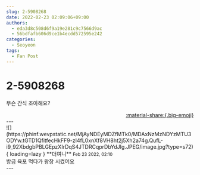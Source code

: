 ```yaml
---
slug: 2-5908268
date: 2022-02-23 02:09:06+09:00
authors:
  - eda3d8c508d6f9a19e281c9c7566d9ac
  - 56bdfafb606d9ce1b4ecdd572595e242
categories:
  - Seoyeon
tags:
  - Fan Post
---
```


# 2-5908268

<div class="post-container" markdown="1">
<div class="content-container md-sidebar__scrollwrap" markdown="1">

무슨 간식 조아해요?

</div>
</div>

<div style="text-align: right;" markdown="1">
<a href="https://weverse.io/fromis9/fanpost/2-5908268" style="text-align: right;">:material-share:{.big-emoji}</a>
</div>
---

<div class="comments-container md-sidebar__scrollwrap" markdown="1">
<div class="comment" markdown="1">
<div class='id-container' markdown="1">
![](https://phinf.wevpstatic.net/MjAyNDEyMDZfMTk0/MDAxNzMzNDYzMTU3ODYw.tGTD1QfitfecHkFF9-zI4fL0xnXf8VH8ht2j5Xh2a74g.QufL-i9_92XbdgbPBLGEpzXIrDqS4JTDRCqprDbYdJIg.JPEG/image.jpg?type=s72){ loading=lazy }
**<span class="artist">더여니</span>** <small>Feb 23 2022, 02:10</small><br>
</div>
<div class='comment-body' markdown="1">
방금 육포 먹다가 왕창 시켰어요
</div>
</div>
</div>
---
